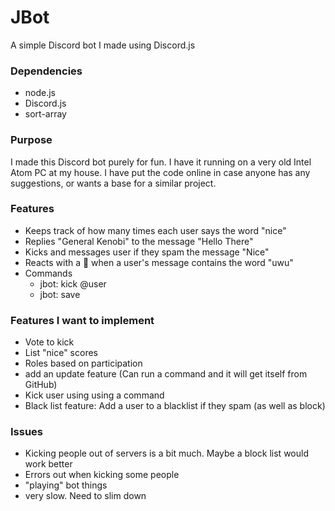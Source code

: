 # JBot
 A simple Discord bot I made using Discord.js

### Dependencies
- node.js
- Discord.js  
- sort-array

### Purpose

I made this Discord bot purely for fun. I have it running on a very old Intel Atom PC at my house. I have put the code online in case anyone has any suggestions, or wants a base for a similar project.

### Features
- Keeps track of how many times each user says the word "nice"
- Replies "General Kenobi" to the message "Hello There"
- Kicks and messages user if they spam the message "Nice"
- Reacts with a 🤮 when a user's message contains the word "uwu"
- Commands  
  + jbot: kick @user
  + jbot: save


### Features I want to implement

- Vote to kick
- List "nice" scores
- Roles based on participation
- add an update feature (Can run a command and it will get itself from GitHub)
- Kick user using using a command
- Black list feature: Add a user to a blacklist if they spam (as well as block)


### Issues

- Kicking people out of servers is a bit much. Maybe a block list would work better
- Errors out when kicking some people
- "playing" bot things
- very slow. Need to slim down
